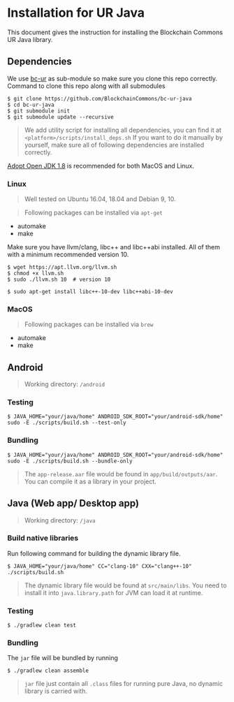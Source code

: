 # Installation for UR Java
This document gives the instruction for installing the Blockchain Commons UR Java library.

## Dependencies
We use [bc-ur](https://github.com/BlockchainCommons/bc-ur) as sub-module so make sure you clone this repo correctly.
Command to clone this repo along with all submodules
```console
$ git clone https://github.com/BlockchainCommons/bc-ur-java
$ cd bc-ur-java
$ git submodule init 
$ git submodule update --recursive
```

> We add utility script for installing all dependencies, you can find it at `<platform>/scripts/install_deps.sh`
If you want to do it manually by yourself, make sure all of following dependencies are installed correctly. 

[Adopt Open JDK 1.8](https://github.com/AdoptOpenJDK/openjdk8-binaries/releases) is recommended for both MacOS and Linux.
### Linux
> Well tested on Ubuntu 16.04, 18.04 and Debian 9, 10.

> Following packages can be installed via `apt-get`

- automake
- make

Make sure you have llvm/clang, libc++ and libc++abi installed. All of them with a minimum recommended version 10.

```console
$ wget https://apt.llvm.org/llvm.sh
$ chmod +x llvm.sh
$ sudo ./llvm.sh 10  # version 10

$ sudo apt-get install libc++-10-dev libc++abi-10-dev
```

### MacOS
> Following packages can be installed via `brew`

- automake
- make

## Android
> Working directory: `/android`

### Testing
```console
$ JAVA_HOME="your/java/home" ANDROID_SDK_ROOT="your/android-sdk/home" sudo -E ./scripts/build.sh --test-only
```

### Bundling
```console
$ JAVA_HOME="your/java/home" ANDROID_SDK_ROOT="your/android-sdk/home" sudo -E ./scripts/build.sh --bundle-only
```

> The `app-release.aar` file would be found in `app/build/outputs/aar`. You can compile it as a library in your project.

## Java (Web app/ Desktop app)
> Working directory: `/java`

### Build native libraries
Run following command for building the dynamic library file.
```console
$ JAVA_HOME="your/java/home" CC="clang-10" CXX="clang++-10" ./scripts/build.sh
```

> The dynamic library file would be found at `src/main/libs`. You need to install it into `java.library.path` for JVM can load it at runtime.

### Testing
```console
$ ./gradlew clean test
```

### Bundling
The `jar` file will be bundled by running
```console
$ ./gradlew clean assemble
```

> `jar` file just contain all `.class` files for running pure Java, no dynamic library is carried with.